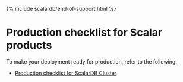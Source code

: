 {% include scalardb/end-of-support.html %}

# Production checklist for Scalar products

To make your deployment ready for production, refer to the following:

* [Production checklist for ScalarDB Cluster](./ProductionChecklistForScalarDBCluster.md)
